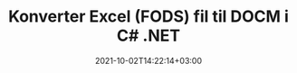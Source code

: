 ---
############################# Static ############################
layout: "autogen-gist"
date: 2021-10-02T14:22:14+03:00
draft: false
path: "da/total/net/conversion/fods-to-docm/"
other_out_formats: "PDF DOC DOCX DOCM DOT DOTX DOTM TXT RTF HTML HTM MHTML MHT XLS XLSX XLSM XLSB XLT XLTX XLTM XLAM CSV TSV DIF SXC FODS PPT PPTX PPS PPSX PPSM POT POTX PPTM POTM ODT OTT OTP ODP ODS EMZ WMZ SVG SVGZ XPS TEX DCM WMF EMF BMP PNG GIF JPEG TIFF ICO WEBP JP2 TGA PSB PSD EPUB MD XML JSON DICOM FODP JPG"
ad_headline: "Konverter FODS til DOCM | .NET"
ad_description: "Mest nøjagtige FODS til DOCM dokumentkonverteringsløsning til dine .NET-applikationer."

############################# Head ############################
head_title: "Konverter Excel FODS til DOCM i C# ASP.NET | .NET dokumentkonvertering"
head_description: ".NET Excel regneark dokumentformater konvertering API. Konverter FODS til DOCM og 100+ andre billeder og dokumentfilformater i .NET (C#, VB.NET, ASP.NET & .NET Core) applikationer."

############################# Header ############################
title: "Konverter Excel (FODS) fil til DOCM i C# .NET"
description: "Brug native Excel-dokumentkonverterings-API til at konvertere FODS til DOCM i C# VB.NET & ASP.NET-applikationer. Arbejd med fleksible dokumentkonverteringsfunktioner for at tilpasse det resulterende dokumentudseende. Konverter alle populære Excel-regnearksformater nøjagtigt til og fra Word-dokumenter, PowerPoint-præsentationer, PDF, Photoshop, e-bog, web- og billedfilformater. Konverter hele dokumentet, eller vælg bestemte sider i kildedokumentfilen baseret på de selektive sidetal eller sideintervaller og konverter nemt til et understøttet dokumentformat."

############################# SubMenu ############################
submenu:
    enable: false

############################# Content ############################
content:
    enable: true
    block:
    - title_left: "Sådan konverteres FODS til DOCM i C# .NET"
      content_left: |
          Følg disse enkle trin for FODS til DOCM konvertering i .NET. Se det konverterede DOCM-dokument, som det er, eller gengiv og vis det som HTML uden brug af ekstern software.

          -   Opret **Converter**-objekt for at konvertere FODS-dokument
          -   Indstil konverteringsindstillingerne for DOCM-format
          -   Kald **Convert**-metoden for **Converter**-klasseinstansen for konvertering til DOCM
          -   Indstil indstillinger for HTML-fremviser
          -   Opret **Viewer**-objekt for at se konverteret DOCM som HTML
          
      title_right: "Downloads og installationsvejledning"
      content_right: |
          Du har brug for `GroupDocs.Conversion` og `GroupDocs.Viewer` navneområder for at konvertere Word-filformater til en bred vifte af billeder og dokumenttyper såsom PDF, Microsoft Office (Word, Excel, PowerPoint, Project, Outlook), OpenDocument, HTML og CAD diagrammer. Udforsk andre [.NET API'er til Office-dokumenter](https://products.conholdate.com/total/net/), som tilbydes af Conholdate.Total.
          
          Hent de respektive monteringsfiler fra [Hent](https://downloads.conholdate.com/total/net) eller hent hele pakken fra [NuGet](https://www.nuget.org/packages/Conholdate.Total/) for at tilføje 'Conholdate.Total for .NET' direkte i dit arbejdsområde.
          
      gisthash: "4f311c07ae9ee691b8afb7960aa6c806"
      gistfile: "excel-to-pdf-conversion.cs"

    - title_left: "Konverter Excel til PDF/Word/HTML/PPTX i C#"
      content_left: |
          Konverter dine Excel-regneark til andre populære dokumentformater såsom PDF, HTML, PowerPoint-præsentationer og tekstbehandlingsfilformater ved hjælp af C# .NET-kode. Indlæs Excel-kildeprojektmappen og gem den som et konverteret dokument i et andet dokumentformat.

          -   Opret **Converter**-objekt og send Excel-kildefilen til det
          -   Instantiér den rigtige **ConvertOptions**-klasse, f.eks. (**PdfConvertOptions** for konvertering til PDF, **WordProcessingConvertOptions** for konvertering til Word-formater, **MarkupConvertOptions** for konvertering til HTML, **PresentationConvertOptions** for konvertering til PowerPoint-formater)
          -   Kald **Convert**-metoden for **Converter**-klasseinstansen til konvertering til PDF/HTML/PPTX- eller Word-dokumentformat
          
      title_right: "Konvertering af adgangskodebeskyttede arkiver"
      content_right: |
          I nogle tilfælde er den konverterede dokumentstørrelse større, og det tager tid at blive konverteret. Som standard gemmes det cachelagrede konverterede dokument på det lokale drev, men [Conholdate.Total for .NET](https://products.conholdate.com/total/net/) tilbyder brugerdefineret cacheimplementeringsfunktion ved hjælp af iCache-grænsefladen til effektiv administration cachekonvertering resulterer på din egen måde. Det fremskynder den overordnede gentagne konverteringsproces.
          
          [.NET Excel-konverteringsbiblioteket](https://products.groupdocs.com/conversion/net/) understøtter også konvertering til og fra adgangskodebeskyttede arkiver og komprimering af konverteringsresultaterne til ZIP, RAR, 7Z, TAR, GZ og BZ2 arkivformater.
          
      gisthash: "4f311c07ae9ee691b8afb7960aa6c806"
      gistfile: "excel-to-pdf-word-html-powerpoint-conversion.cs"

    - title_left: "Tilføj tekst eller billedvandmærke til DOCM i C#"
      content_left: |
          Konverter dokumenter (FODS til DOCM) nøjagtigt som den originale fil, og anvend tekst- eller billedvandmærker på de konverterede dokumentsider ved hjælp af C# .NET.

          -   Opret **Converter**-objekt for at konvertere FODS-dokument
          -   Opret en ny forekomst af klassen **WatermarkOptions**
          -   Angiv vandmærkeegenskaber (farve, bredde, tekst, billede osv.)
          -   Instantiér den korrekte **ConvertOptions**-klasse
          -   Indstil egenskaben **Watermark** for **ConvertOptions**-forekomsten
          -   Kald **Convert**-metoden for **Converter**-klasseinstansen for konvertering til DOCM
        
      title_right: "Udtræk af kildedokumentoplysninger"
      content_right: |
          Funktionen til udtrækning af dokumentoplysninger gør det ikke kun muligt at få de grundlæggende oplysninger om kildedokumentfilen, men den understøtter også udtrækning af nogle værdifulde filformatspecifikke oplysninger, såsom projektstart- og slutdatoer for en Microsoft Project-fil, eventuelle udskrivningsbegrænsninger på et PDF-dokument, liste over mapper indesluttet i en Outlook-datafil osv.

          Konverter populære dokumentfilformater på forskellige operativsystemer såsom Windows, Linux eller macOS, mens du bruger platforme som Windows Azure, Mono og Xamarin.
          
      gisthash: "a15affe15284876ce010a315a09da1f0"
      gistfile: "convert-word-to-pdf-and-add-text-watermark-to-converted-pdf.cs"

    - title_left: "Konverter JSON-fil til Excel i C# .NET"
      content_left: |
          Konvertering af en JSON-fil til Excel i .NET er nu nemmere med Conholdate.Total til .NET API'er. Brug JSON-filen som en datakilde og konverter den præcist til et Excel-regnearksfilformat ved at tilføje et par linjer C #kode uden at bruge ekstern software.

          -   Opret **Converter**-objekt for at konvertere JSON-fil
          -   Instantiér klassen **SpreadsheetConvertOptions**
          -   Kald **Convert**-metoden for **Converter**-klasseinstansen til konvertering til XLSX
          
      title_right: "Indlæs og konverter fjernplacerede dokumenter"
      content_right: |
          Ved at bruge Conholdate.Total til .NET – kan udviklere indlæse og konvertere dokumenter fra forskellige fjernplaceringer og cloud-dokumentlagerressourcer såsom Amazon S3, Microsoft Azure Blob, FTP, lokal disk, stream eller en simpel URL. Du skal blot specificere metoden for at opnå eksternt placeret dokumentstrøm og derefter sende den videre til Converter-klassen som en konstruktør.
          
          Conholdate.Total for .NET API'er er hjemmehørende i Windows Forms, ASP.NET, WPF, WCF eller enhver form for applikation baseret på .NET Framework 2.0 eller nyere.
          
      gisthash: "7864dd1c0c16ca647722d18664d5c84a"
      gistfile: "json-to-excel-spreadsheet-conversion.cs"

############################# About Formats ############################
about_formats:
    enable: false
############################# More Formats ############################
more_formats:
    enable: true
    auto: false
    other_out_formats: PDF DOC DOCX DOCM DOT DOTX DOTM TXT RTF HTML HTM MHTML MHT XLS XLSX XLSM XLSB XLT XLTX XLTM XLAM CSV TSV DIF SXC FODS PPT PPTX PPS PPSX PPSM POT POTX PPTM POTM ODT OTT OTP ODP ODS EMZ WMZ SVG SVGZ XPS TEX DCM WMF EMF BMP PNG GIF JPEG TIFF ICO WEBP JP2 TGA PSB PSD EPUB MD XML JSON DICOM FODP JPG
############################# Back to top ###############################
back_to_top:
  enable: true
---